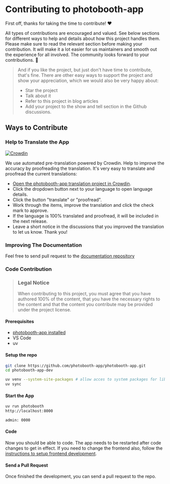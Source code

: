 <!-- omit in toc -->
# Contributing to photobooth-app

First off, thanks for taking the time to contribute! ❤️

All types of contributions are encouraged and valued. See below sections for different ways to help and details about how this project handles them. Please make sure to read the relevant section before making your contribution. It will make it a lot easier for us maintainers and smooth out the experience for all involved. The community looks forward to your contributions. 🎉

> And if you like the project, but just don't have time to contribute, that's fine. There are other easy ways to support the project and show your appreciation, which we would also be very happy about:
>
> - Star the project
> - Talk about it
> - Refer to this project in blog articles
> - Add your project to the show and tell section in the Github discussions.

## Ways to Contribute

### Help to Translate the App

[![Crowdin](https://badges.crowdin.net/photobooth-app/localized.svg)](https://crowdin.com/project/photobooth-app)

We use automated pre-translation powered by Crowdin.
Help to improve the accuracy by proofreading the translation.
It's very easy to translate and proofread the current translations:

- [Open the photobooth-app translation project in Crowdin](https://crowdin.com/project/photobooth-app/invite?h=b00f8c8abec20ed573058db633f2452c2057822).
- Click the dropdown button next to your language to open language details.
- Click the button "translate" or "proofread".
- Work through the items, improve the translation and click the check mark to approve.
- If the language is 100% translated and proofread, it will be included in the next release.
- Leave a short notice in the discussions that you improved the translation to let us know. Thank you!

### Improving The Documentation

Feel free to send pull request to the [documentation repository](https://github.com/photobooth-app/photobooth-docs)

### Code Contribution

> ### Legal Notice
>
> When contributing to this project, you must agree that you have authored 100% of the content, that you have the necessary rights to the content and that the content you contribute may be provided under the project license.

#### Prerequisites

- [photobooth-app installed](https://photobooth-app.org/setup/installation/)
- VS Code
- uv

#### Setup the repo

```sh
git clone https://github.com/photobooth-app/photobooth-app.git
cd photobooth-app-dev

uv venv --system-site-packages # allow acces to system packages for libcamera/picamera2
uv sync
```

#### Start the App

```sh
uv run photobooth
http://localhost:8000

admin: 0000
```

#### Code

Now you should be able to code. The app needs to be restarted after code changes to get in effect.
If you need to change the frontend also, follow the [instructions to setup frontend development](https://github.com/photobooth-app/photobooth-frontend).

#### Send a Pull Request

Once finished the development, you can send a pull request to the repo.
